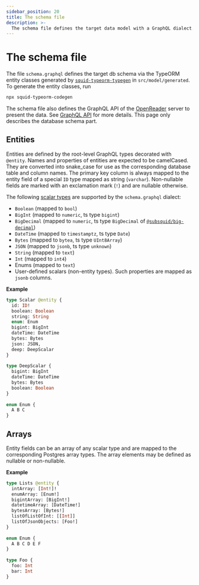 ```yaml
---
sidebar_position: 20
title: The schema file
description: >-
  The schema file defines the target data model with a GraphQL dialect.
---
```


# The schema file

The file `schema.graphql` defines the target db schema via the TypeORM entity classes generated by [`squid-typeorm-typegen`](https://github.com/subsquid/squid-sdk/tree/master/typeorm/typeorm-codegen) in `src/model/generated`. To generate the entity classes, run
```bash
npx squid-typeorm-codegen
```

The schema file also defines the GraphQL API of the [OpenReader](https://github.com/subsquid/squid/tree/master/openreader) server to present the data.  See [GraphQL API](/develop-a-squid/graphql-api) for more details. This page only describes the database schema part.

## Entities

Entities are defined by the root-level GraphQL types decorated with `@entity`. Names and properties of entities are expected to be camelCased. They are converted into snake_case for use as the corresponding database table and column names. The primary key column is always mapped to the entity field of a special `ID` type mapped as string (`varchar`). Non-nullable fields are marked with an exclamation mark (`!`) and are nullable otherwise.

The following [scalar types](https://graphql.org/learn/schema/#scalar-types) are supported by the `schema.graphql` dialect:

- `Boolean` (mapped to `bool`)
- `BigInt` (mapped to `numeric`, ts type `bigint`)
- `BigDecimal` (mapped to `numeric`, ts type `BigDecimal` of [`@subsquid/big-decimal`](https://www.npmjs.com/package/@subsquid/big-decimal))
- `DateTime` (mapped to `timestamptz`, ts type `Date`)
- `Bytes` (mapped to `bytea`, ts type `UInt8Array`)
- `JSON` (mapped to `jsonb`, ts type `unknown`)
- `String` (mapped to `text`)
- `Int` (mapped to `int4`)
- Enums (mapped to `text`)
- User-defined scalars (non-entity types). Such properties are mapped as `jsonb` columns.


**Example** 
```graphql
type Scalar @entity {
  id: ID!
  boolean: Boolean
  string: String
  enum: Enum
  bigint: BigInt
  dateTime: DateTime
  bytes: Bytes
  json: JSON,
  deep: DeepScalar
}
        
type DeepScalar {
  bigint: BigInt
  dateTime: DateTime
  bytes: Bytes
  boolean: Boolean
}
        
enum Enum {
  A B C
}
```

## Arrays

Entity fields can be an array of any scalar type and are mapped to the corresponding Postgres array types. The array elements may be defined as nullable or non-nullable.

**Example**

```graphql
type Lists @entity {
  intArray: [Int!]!
  enumArray: [Enum!]
  bigintArray: [BigInt!]
  datetimeArray: [DateTime!]
  bytesArray: [Bytes!]
  listOfListOfInt: [[Int]]
  listOfJsonObjects: [Foo!]
}
        
enum Enum {
  A B C D E F
}
        
type Foo {
  foo: Int
  bar: Int
}
```
